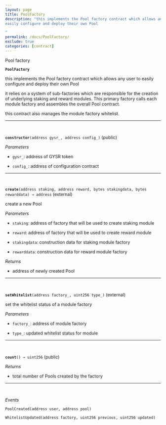 ```yaml
---
layout: page
title: PoolFactory
description: "this implements the Pool factory contract which allows any user to
easily configure and deploy their own Pool

"
permalink: /docs/PoolFactory/
exclude: true
categories: [contract]
---
```


Pool factory



**`PoolFactory`**

this implements the Pool factory contract which allows any user to
easily configure and deploy their own Pool



it relies on a system of sub-factories which are responsible for the
creation of underlying staking and reward modules. This primary factory
calls each module factory and assembles the overall Pool contract.

this contract also manages the module factory whitelist.





****
<br>

**`constructor`**`(address gysr_, address config_)` (public)





*Parameters*  
- `gysr_`: address of GYSR token

- `config_`: address of configuration contract



****
<br>

**`create`**`(address staking, address reward, bytes stakingdata, bytes rewarddata) → address` (external)

create a new Pool




*Parameters*  
- `staking`: address of factory that will be used to create staking module

- `reward`: address of factory that will be used to create reward module

- `stakingdata`: construction data for staking module factory

- `rewarddata`: construction data for reward module factory


*Returns*  
- address of newly created Pool


****
<br>

**`setWhitelist`**`(address factory_, uint256 type_)` (external)

set the whitelist status of a module factory




*Parameters*  
- `factory_`: address of module factory

- `type_`: updated whitelist status for module



****
<br>

**`count`**`() → uint256` (public)






*Returns*  
- total number of Pools created by the factory


****
<br>

*Events*  


`PoolCreated(address user, address pool)`






`WhitelistUpdated(address factory, uint256 previous, uint256 updated)`






